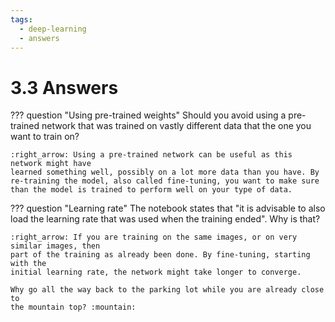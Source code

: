 ```yaml
---
tags:
  - deep-learning
  - answers
---
```

# 3.3 Answers

??? question "Using pre-trained weights"
    Should you avoid using a pre-trained network that was trained on vastly
    different data that the one you want to train on?

    :right_arrow: Using a pre-trained network can be useful as this network might have
    learned something well, possibly on a lot more data than you have. By
    re-training the model, also called fine-tuning, you want to make sure
    than the model is trained to perform well on your type of data.

??? question "Learning rate"
    The notebook states that "it is advisable to also load the learning rate
    that was used when the training ended". Why is that?

    :right_arrow: If you are training on the same images, or on very similar images, then
    part of the training as already been done. By fine-tuning, starting with the
    initial learning rate, the network might take longer to converge.

    Why go all the way back to the parking lot while you are already close to
    the mountain top? :mountain:

